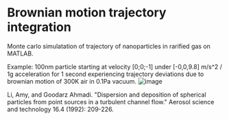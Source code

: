 # Brownian motion trajectory integration
Monte carlo simulatation of trajectory of nanoparticles in rarified gas on MATLAB.

Example: 100nm particle starting at velocity [0;0;-1] under [-0,0,9.8] m/s^2 / 1g acceleration for 1 second experiencing trajectory deviations due to brownian motion of 300K air in 0.1Pa vacuum.
![image](https://user-images.githubusercontent.com/36178571/196336058-00bcca3c-798d-4803-8e0b-fea3088ed577.png)

Li, Amy, and Goodarz Ahmadi. "Dispersion and deposition of spherical particles from point sources in a turbulent channel flow." Aerosol science and technology 16.4 (1992): 209-226.
